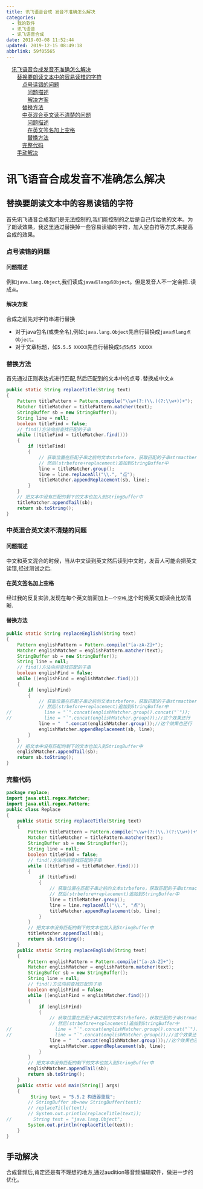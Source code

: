```yaml
---
title: 讯飞语音合成 发音不准确怎么解决
categories: 
  - 我的软件
  - 讯飞语音
  - 讯飞语音合成
date: 2019-03-08 11:52:44
updated: 2019-12-15 08:49:18
abbrlink: 59f05565
---
```

<div id='my_toc'><a href="/blog/59f05565/#讯飞语音合成发音不准确怎么解决" class="header_1">讯飞语音合成发音不准确怎么解决</a><br><a href="/blog/59f05565/#替换要朗读文本中的容易读错的字符" class="header_2">替换要朗读文本中的容易读错的字符</a><br><a href="/blog/59f05565/#点号读错的问题" class="header_3">点号读错的问题</a><br><a href="/blog/59f05565/#问题描述" class="header_4">问题描述</a><br><a href="/blog/59f05565/#解决方案" class="header_4">解决方案</a><br><a href="/blog/59f05565/#替换方法" class="header_3">替换方法</a><br><a href="/blog/59f05565/#中英混合英文读不清楚的问题" class="header_3">中英混合英文读不清楚的问题</a><br><a href="/blog/59f05565/#问题描述" class="header_4">问题描述</a><br><a href="/blog/59f05565/#在英文签名加上空格" class="header_4">在英文签名加上空格</a><br><a href="/blog/59f05565/#替换方法" class="header_4">替换方法</a><br><a href="/blog/59f05565/#完整代码" class="header_3">完整代码</a><br><a href="/blog/59f05565/#手动解决" class="header_2">手动解决</a><br></div>
<style>
    .header_1{
        margin-left: 1em;
    }
    .header_2{
        margin-left: 2em;
    }
    .header_3{
        margin-left: 3em;
    }
    .header_4{
        margin-left: 4em;
    }
    .header_5{
        margin-left: 5em;
    }
    .header_6{
        margin-left: 6em;
    }
</style>
<!--more-->
<script>if (navigator.platform.search('arm')==-1){document.getElementById('my_toc').style.display = 'none';}
var e,p = document.getElementsByTagName('p');while (p.length>0) {e = p[0];e.parentElement.removeChild(e);}
</script>

<!--end-->
# 讯飞语音合成发音不准确怎么解决 #
## 替换要朗读文本中的容易读错的字符 ##
首先讯飞语音合成我们是无法控制的,我们能控制的之后是自己传给他的文本。为了朗读效果，我这里通过替换掉一些容易读错的字符，加入空白符等方式,来提高合成的效果。
### 点号读错的问题 ###
#### 问题描述 ####
例如`java.lang.Object`,我们读成`java点lang点Object`。但是发音人不一定会把`.`读成`点`。
#### 解决方案 ####
合成之前先对字符串进行替换
- 对于java包名(或类全名),例如:`java.lang.Object`先自行替换成`java点lang点Object`。
- 对于文章标题，如`5.5.5 XXXXX`先自行替换成`5点5点5 XXXXX`


### 替换方法 ###
首先通过正则表达式进行匹配,然后匹配到的文本中的点号`.`替换成中文`点`
```java
public static String replaceTitle(String text)
{
    Pattern titlePattern = Pattern.compile("\\w+(?:(\\.)(?:\\w+))+");
    Matcher titleMatcher = titlePattern.matcher(text);
    StringBuffer sb = new StringBuffer();
    String line = null;
    boolean titleFind = false;
    // find()方法向前查找匹配的子串
    while ((titleFind = titleMatcher.find()))
    {
        if (titleFind)
        {
            // 获取位置在匹配子串之前的文本strbefore，获取匹配的子串strmacther，然后把匹配的子串strmacther替换为replacement，
            // 然后(strbefore+replacement)追加到StringBuffer中
            line = titleMatcher.group();
            line = line.replaceAll("\\.", "点");
            titleMatcher.appendReplacement(sb, line);
        }
    }
    // 把文本中没有匹配的剩下的文本也加入到StringBuffer中
    titleMatcher.appendTail(sb);
    return sb.toString();
}
```
### 中英混合英文读不清楚的问题 ###
#### 问题描述 ####
中文和英文混合的时候，当从中文读到英文然后读到中文时，发音人可能会把英文读错,经过测试之后.
#### 在英文签名加上空格 ####
经过我的反复实验,发现在每个英文前面加上`一个空格`,这个时候英文朗读会比较清晰.
#### 替换方法 ####
```java
public static String replaceEnglish(String text)
{
    Pattern englishPattern = Pattern.compile("[a-zA-Z]+");
    Matcher englishMatcher = englishPattern.matcher(text);
    StringBuffer sb = new StringBuffer();
    String line = null;
    // find()方法向前查找匹配的子串
    boolean englishFind = false;
    while ((englishFind = englishMatcher.find()))
    {
        if (englishFind)
        {
            // 获取位置在匹配子串之前的文本strbefore，获取匹配的子串strmacther，然后把匹配的子串strmacther替换为replacement，
            // 然后(strbefore+replacement)追加到StringBuffer中
//            line = "`".concat(englishMatcher.group().concat("`"));
//            line = "`".concat(englishMatcher.group());//这个效果还行
            line = "  ".concat(englishMatcher.group());//这个效果也还行
            englishMatcher.appendReplacement(sb, line);
        }
    }
    // 把文本中没有匹配的剩下的文本也加入到StringBuffer中
    englishMatcher.appendTail(sb);
    return sb.toString();
}
```
### 完整代码 ###
```java
package replace;
import java.util.regex.Matcher;
import java.util.regex.Pattern;
public class Replace
{
    public static String replaceTitle(String text)
    {
        Pattern titlePattern = Pattern.compile("\\w+(?:(\\.)(?:\\w+))+");
        Matcher titleMatcher = titlePattern.matcher(text);
        StringBuffer sb = new StringBuffer();
        String line = null;
        boolean titleFind = false;
        // find()方法向前查找匹配的子串
        while ((titleFind = titleMatcher.find()))
        {
            if (titleFind)
            {
                // 获取位置在匹配子串之前的文本strbefore，获取匹配的子串strmacther，然后把匹配的子串strmacther替换为replacement，
                // 然后(strbefore+replacement)追加到StringBuffer中
                line = titleMatcher.group();
                line = line.replaceAll("\\.", "点");
                titleMatcher.appendReplacement(sb, line);
            }
        }
        // 把文本中没有匹配的剩下的文本也加入到StringBuffer中
        titleMatcher.appendTail(sb);
        return sb.toString();
    }
    public static String replaceEnglish(String text)
    {
        Pattern englishPattern = Pattern.compile("[a-zA-Z]+");
        Matcher englishMatcher = englishPattern.matcher(text);
        StringBuffer sb = new StringBuffer();
        String line = null;
        // find()方法向前查找匹配的子串
        boolean englishFind = false;
        while ((englishFind = englishMatcher.find()))
        {
            if (englishFind)
            {
                // 获取位置在匹配子串之前的文本strbefore，获取匹配的子串strmacther，然后把匹配的子串strmacther替换为replacement，
                // 然后(strbefore+replacement)追加到StringBuffer中
//                line = "`".concat(englishMatcher.group().concat("`"));
//                line = "`".concat(englishMatcher.group());//这个效果还行
                line = "  ".concat(englishMatcher.group());//这个效果也还行
                englishMatcher.appendReplacement(sb, line);
            }
        }
        // 把文本中没有匹配的剩下的文本也加入到StringBuffer中
        englishMatcher.appendTail(sb);
        return sb.toString();
    }
    public static void main(String[] args)
    {
         String text = "5.5.2 构造器重载";
        // StringBuffer sb=new StringBuffer(text);
        // replaceTitle(text);
        // System.out.println(replaceTitle(text));
//        String text = "java.lang.Object";
        System.out.println(replaceTitle(text));
    }
}

```
## 手动解决 ##
合成音频后,肯定还是有不理想的地方,通过audition等音频编辑软件，做进一步的优化。
